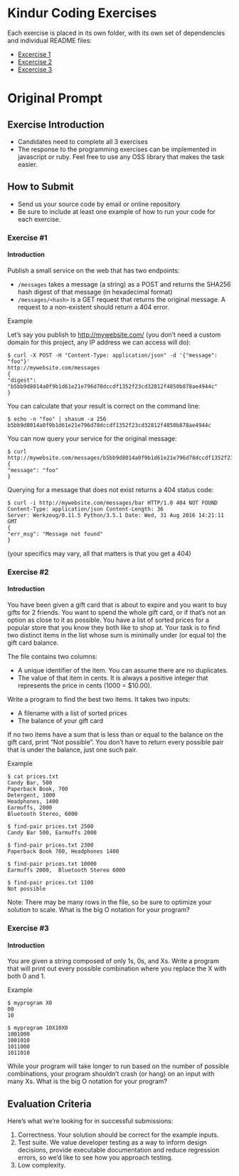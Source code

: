 # Kindur Coding Exercises

Each exercise is placed in its own folder, with its own set of dependencies
and individual README files:

- [Excercise 1](/exercise-1)
- [Excercise 2](/exercise-2)
- [Excercise 3](/exercise-3)

# Original Prompt

## Exercise Introduction
- Candidates need to complete all 3 exercises
- The response to the programming exercises can be implemented in javascript or ruby. Feel free to use any OSS library that makes the task easier.

## How to Submit
- Send us your source code by email or online repository
- Be sure to include at least one example of how to run your code for each exercise.

### Exercise #1

#### Introduction
Publish a small service on the web that has two endpoints:

- `/messages` takes a message (a string) as a POST and returns the SHA256 hash digest of that message (in hexadecimal format)
- `/messages/<hash>` is a GET request that returns the original message. A request to a non-existent <hash> should return a 404 error.

Example

Let’s say you publish to http://mywebsite.com/ (you don’t need a custom domain for this project, any IP address we can access will do):

    $ curl -X POST -H "Content-Type: application/json" -d '{"message": "foo"}'
    http://mywebsite.com/messages
    {
    "digest": "b5bb9d8014a0f9b1d61e21e796d78dccdf1352f23cd32812f4850b878ae4944c"
    }

You can calculate that your result is correct on the command line:

    $ echo -n "foo" | shasum -a 256 b5bb9d8014a0f9b1d61e21e796d78dccdf1352f23cd32812f4850b878ae4944c

You can now query your service for the original message:

    $ curl http://mywebsite.com/messages/b5bb9d8014a0f9b1d61e21e796d78dccdf1352f23cd32812f4850b878ae4944c
    {
    "message": "foo"
    }

Querying for a message that does not exist returns a 404 status code:

    $ curl -i http://mywebsite.com/messages/bar HTTP/1.0 404 NOT FOUND
    Content-Type: application/json Content-Length: 36
    Server: Werkzeug/0.11.5 Python/3.5.1 Date: Wed, 31 Aug 2016 14:21:11 GMT
    {
    "err_msg": "Message not found"
    }

(your specifics may vary, all that matters is that you get a 404)

### Exercise #2

#### Introduction
You have been given a gift card that is about to expire and you want to buy gifts for 2 friends. You want to spend the whole gift card, or if that’s not an option as close to it as possible. You have a list of sorted prices for a popular store that you know they both like to shop at. Your task is to find two distinct items in the list whose sum is minimally under (or equal to) the gift card balance.

The file contains two columns:

- A unique identifier of the item. You can assume there are no duplicates.
- The value of that item in cents. It is always a positive integer that represents the price in cents (1000 = $10.00).

Write a program to find the best two items. It takes two inputs:
- A filename with a list of sorted prices
- The balance of your gift card

If no two items have a sum that is less than or equal to the balance on the gift card, print “Not possible”. You don’t have to return every possible pair that is under the balance, just one such pair.

Example

    $ cat prices.txt
    Candy Bar, 500
    Paperback Book, 700
    Detergent, 1000
    Headphones, 1400
    Earmuffs, 2000
    Bluetooth Stereo, 6000

    $ find-pair prices.txt 2500
    Candy Bar 500, Earmuffs 2000

    $ find-pair prices.txt 2300
    Paperback Book 700, Headphones 1400

    $ find-pair prices.txt 10000
    Earmuffs 2000,  Bluetooth Stereo 6000

    $ find-pair prices.txt 1100
    Not possible

Note: There may be many rows in the file, so be sure to optimize your solution to scale. What is the big O notation for your program?

### Exercise #3

#### Introduction
You are given a string composed of only 1s, 0s, and Xs.
Write a program that will print out every possible combination where you replace the X with both 0 and 1.

Example

    $ myprogram X0
    00
    10

    $ myprogram 10X10X0
    1001000
    1001010
    1011000
    1011010

While your program will take longer to run based on the number of possible combinations, your program shouldn’t crash (or hang) on an input with many Xs.
What is the big O notation for your program?

## Evaluation Criteria

Here’s what we’re looking for in successful submissions:

  1. Correctness. Your solution should be correct for the example inputs.
  2. Test suite. We value developer testing as a way to inform design decisions, provide executable documentation and reduce regression errors, so we’d like to see how you approach testing.
  3. Low complexity.
